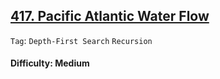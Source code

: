 ## [417. Pacific Atlantic Water Flow](https://leetcode.com/problems/pacific-atlantic-water-flow/)

```Tag```:  ```Depth-First Search``` ```Recursion```

#### Difficulty: Medium

